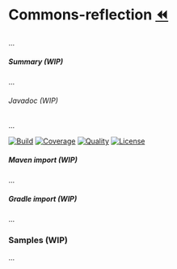 # Commons-reflection [:rewind:](https://github.com/armange/j-commons)

...

##### Summary (WIP)

...

###### Javadoc (WIP)

...

[![Build][buildbadge]](https://github.com/armange/j-commons/commits/development) 
[![Coverage][coveragebadge]](https://sonarcloud.io/dashboard?id=armange_j-commons-commons-reflection) 
[![Quality][qualitybadge]](https://sonarcloud.io/dashboard?id=armange_j-commons-commons-reflection) 
[![License][licensebadge]](https://github.com/armange/j-commons/blob/development/LICENSE)

[buildbadge]: https://img.shields.io/github/workflow/status/armange/j-commons/Java%20CI?style=for-the-badge "Build Status"
[coveragebadge]: https://img.shields.io/sonar/coverage/armange_j-commons-commons-reflection?server=https%3A%2F%2Fsonarcloud.io&style=for-the-badge 
[qualitybadge]: https://img.shields.io/sonar/quality_gate/armange_j-commons-commons-reflection?server=https%3A%2F%2Fsonarcloud.io&style=for-the-badge
[licensebadge]: https://img.shields.io/github/license/armange/j-commons?style=for-the-badge

##### Maven import (WIP)

...

##### Gradle import (WIP)

...

### Samples (WIP)

...